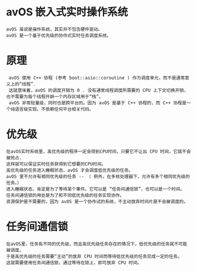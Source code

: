 
avOS 嵌入式实时操作系统
==
	avOS 虽说是操作系统，其实并不包含硬件驱动。
	avOS 是一个基于优先级的协作式实时任务调度系统。


原理
==
	 avOS 使用 C++ 协程 (参考 boot::asio::coroutine ) 作为调度单元，而不是通常意义上的“线程”.
	 这就意味着，avOS 的调度开销为 0 . 没有通常线程调度所需要的 CPU 上下文切换开销，也不需要为每个线程开辟一个内存区域用于“栈”。
	 avOS 非常轻量级，同时也是跨平台的。因为 avOS 是基于 C++ 协程的，而 C++ 协程是一个纯语言级实现。不依赖任何平台相关代码。


优先级
==

	在avOS实时系统里，高优先级的程序一定会得到CPU时间，只要它不让出 CPU 时间，它就不会被抢占.
	这样就可以保证实时任务获得到它想要的CPU时间。
	高优先级的任务进入睡眠状态，avOS 才会调度低优先级的任务。
	avOS 里不允许有相同优先级的任务 -- （ 例外，在多核处理器下，允许有多个相同优先级的任务。）
	进入睡眠状态，肯定是为了等待某个事件。它可以是 “任务间通信锁”，也可以是一个时间。
	任务间通信锁的用处是为了和不同低优先级的任务实现协作。
	资源保护是不需要的，因为 avOS 是一个协作试的系统，不主动放弃时间片是不会被调度的。

任务间通信锁
==

	在avOS里，任务有不同的优先级，而且高优先级任务存在的情况下，低优先级的任务就不可能被调度。
	于是高优先级的任务需要“主动”的放弃 CPU 时间而等待低优先级的任务完成一定的任务。
	这就需要使用任务间通信锁，通过等待在锁上，即可放弃 CPU 时间。

